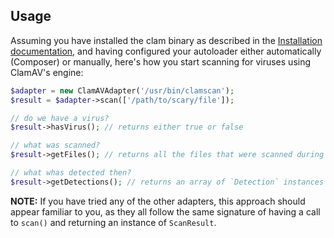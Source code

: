 ## Usage

Assuming you have installed the clam binary as described in the [Installation documentation](installation.md),
and having configured your autoloader either automatically (Composer) or manually, here's how you start scanning for viruses
using ClamAV's engine:

```php
$adapter = new ClamAVAdapter('/usr/bin/clamscan');
$result = $adapter->scan(['/path/to/scary/file']);

// do we have a virus?
$result->hasVirus(); // returns either true or false

// what was scanned?
$result->getFiles(); // returns all the files that were scanned during the operation, as an array of strings (absolute paths)

// what whas detected then?
$result->getDetections(); // returns an array of `Detection` instances if one or more viruses were detected
```

**NOTE:** If you have tried any of the other adapters, this approach should appear familiar to you, as they all follow the
same signature of having a call to `scan()` and returning an instance of `ScanResult`.
